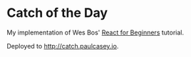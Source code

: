 # Catch of the Day

My implementation of Wes Bos' <a href="http://ReactForBeginners.com" target="_blank">React for Beginners</a> tutorial. 

Deployed to <a href="http://catch.paulcasey.io" target="_blank">http://catch.paulcasey.io</a>. 